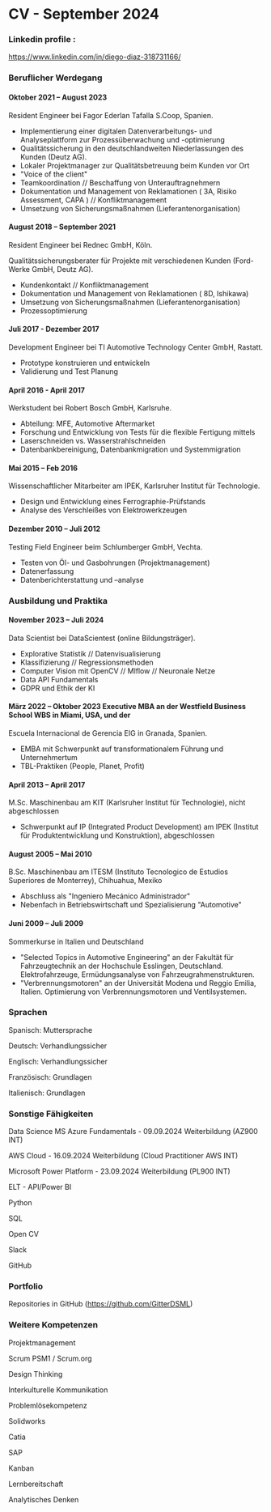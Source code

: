 # CV - September 2024 

### Linkedin profile : 

https://www.linkedin.com/in/diego-diaz-318731166/

### Beruflicher Werdegang

#### Oktober 2021 – August 2023

Resident Engineer bei Fagor Ederlan Tafalla S.Coop, Spanien.

- Implementierung einer digitalen Datenverarbeitungs- und
Analyseplattform zur Prozessüberwachung und -optimierung
- Qualitätssicherung in den deutschlandweiten Niederlassungen des Kunden
(Deutz AG).
- Lokaler Projektmanager zur Qualitätsbetreuung beim Kunden vor Ort
- "Voice of the client"
- Teamkoordination // Beschaffung von Unterauftragnehmern
- Dokumentation und Management von Reklamationen ( 3A, Risiko
  Assessment, CAPA ) // Konfliktmanagement
- Umsetzung von Sicherungsmaßnahmen (Lieferantenorganisation)

#### August 2018 – September 2021

Resident Engineer bei Rednec GmbH, Köln.

Qualitätssicherungsberater für Projekte mit verschiedenen Kunden (Ford-
Werke GmbH, Deutz AG).

- Kundenkontakt // Konfliktmanagement
- Dokumentation und Management von Reklamationen ( 8D, Ishikawa)
- Umsetzung von Sicherungsmaßnahmen (Lieferantenorganisation)
- Prozessoptimierung

#### Juli 2017 - Dezember 2017 

Development Engineer bei TI Automotive Technology Center GmbH, Rastatt.

- Prototype konstruieren und entwickeln
- Validierung und Test Planung

#### April 2016 - April 2017 

Werkstudent bei Robert Bosch GmbH, Karlsruhe.

- Abteilung: MFE, Automotive Aftermarket
- Forschung und Entwicklung von Tests für die flexible Fertigung mittels
- Laserschneiden vs. Wasserstrahlschneiden
- Datenbankbereinigung, Datenbankmigration und Systemmigration

#### Mai 2015 – Feb 2016 

Wissenschaftlicher Mitarbeiter am IPEK, Karlsruher Institut für Technologie.

- Design und Entwicklung eines Ferrographie-Prüfstands
- Analyse des Verschleißes von Elektrowerkzeugen

#### Dezember 2010 – Juli 2012
Testing Field Engineer beim Schlumberger GmbH, Vechta.

- Testen von Öl- und Gasbohrungen (Projektmanagement)
- Datenerfassung
- Datenberichterstattung und –analyse

### Ausbildung und Praktika

#### November 2023 – Juli 2024 

Data Scientist bei DataScientest (online Bildungsträger).

- Explorative Statistik // Datenvisualisierung
- Klassifizierung // Regressionsmethoden
- Computer Vision mit OpenCV // Mlflow // Neuronale Netze
- Data API Fundamentals
- GDPR und Ethik der KI

#### März 2022 – Oktober 2023 Executive MBA an der Westfield Business School WBS in Miami, USA, und der

Escuela Internacional de Gerencia EIG in Granada, Spanien.

- EMBA mit Schwerpunkt auf transformationalem Führung und
Unternehmertum
- TBL-Praktiken (People, Planet, Profit)

#### April 2013 – April 2017 

M.Sc. Maschinenbau am KIT (Karlsruher Institut für Technologie), nicht abgeschlossen

- Schwerpunkt auf IP (Integrated Product Development) am IPEK (Institut für
Produktentwicklung und Konstruktion), abgeschlossen

#### August 2005 – Mai 2010

B.Sc. Maschinenbau am ITESM (Instituto Tecnologico de Estudios Superiores de Monterrey), Chihuahua, Mexiko

- Abschluss als "Ingeniero Mecánico Administrador"
- Nebenfach in Betriebswirtschaft und Spezialisierung "Automotive"

#### Juni 2009 – Juli 2009 

Sommerkurse in Italien und Deutschland

- "Selected Topics in Automotive Engineering" an der Fakultät für
Fahrzeugtechnik an der Hochschule Esslingen, Deutschland. Elektrofahrzeuge,
Ermüdungsanalyse von Fahrzeugrahmenstrukturen.
- "Verbrennungsmotoren" an der Universität Modena und Reggio Emilia, Italien.
Optimierung von Verbrennungsmotoren und Ventilsystemen.

### Sprachen

Spanisch: Muttersprache

Deutsch: Verhandlungssicher

Englisch: Verhandlungssicher

Französisch: Grundlagen

Italienisch: Grundlagen

### Sonstige Fähigkeiten

Data Science MS Azure Fundamentals - 09.09.2024 Weiterbildung (AZ900 INT)

AWS Cloud - 16.09.2024 Weiterbildung (Cloud Practitioner AWS INT)

Microsoft Power Platform - 23.09.2024 Weiterbildung (PL900 INT)

ELT - API/Power BI

Python

SQL

Open CV

Slack

GitHub

### Portfolio 

Repositories in GitHub (https://github.com/GitterDSML)

### Weitere Kompetenzen 

Projektmanagement

Scrum PSM1 / Scrum.org

Design Thinking

Interkulturelle Kommunikation

Problemlösekompetenz

Solidworks

Catia

SAP

Kanban

Lernbereitschaft

Analytisches Denken

